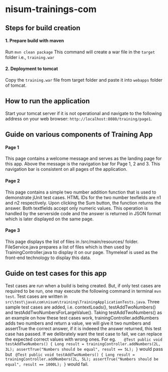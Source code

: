 # nisum-trainings-com
## Steps for build creation

#### 1. Prepare build with maven

Run `mvn clean package`
This command will create a war file in the `target` folder i.e., `training.war`

#### 2. Deployment to tomcat

Copy the `training.war` file from target folder and paste it into `webapps` folder of tomcat.

## How to run the application

Start your tomcat server if it is not operational and navigate to the following address on your web browser: `http://localhost:8080/training/page1`.

## Guide on various components of Training App

#### Page 1
This page contains a welcome message and serves as the landing page for this app. Above the message is the navigation bar for Page 1, 2 and 3. This navigation bar is consistent on all pages of the application. 

#### Page 2
This page contains a simple two number addition function that is used to demonstrate jUnit test cases. HTML IDs for the two number texfields are n1 and n2 respectively. Upon clicking the Sum button, the function returns the answer. Both textfields accept only numeric values. This operation is handled by the serverside code and the answer is returned in JSON format which is later displayed on the same page.

#### Page 3
This page displays the list of files in /src/main/resources/ folder. FileService.java prepares a list of files which is then used by TrainingController.java to display it on our page. Thymeleaf is used as the front-end technology to display this data.

## Guide on test cases for this app
Test cases are run when a build is being created. But, if only test cases are required to be run, one may execute the following command in terminal `mvn test`.
Test cases are written in `src\test\java\com\nisum\training\TrainingApplicationTests.java`.
Three sample test cases are added, i.e. contextLoads(), testAddTwoNumbers() and testAddTwoNumbersForLargeValue().
Taking testAddTwoNumbers() as an example on how these test cases work, trainingController.addNumbers adds two numbers and return a value, we will give it two numbers and assertTrue the correct answer, if it is indeeed the answer returned, this test case has passed. 
If we delibrately want the test case to fail, we can replace the expected correct values with wrong ones. For eg. 
`	@Test
	public void testAddTwoNumbers() {
		Long result = trainingController.addNumbers(2L, 3L);
		assertTrue("Numbers should be equal", result == 5L);
	}`
  would pass but 
  `	@Test
	public void testAddTwoNumbers() {
		Long result = trainingController.addNumbers(2L, 5L);
		assertTrue("Numbers should be equal", result == 1000L);
	}`
  would fail.
